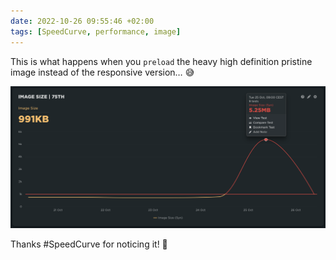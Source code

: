 ```yaml
---
date: 2022-10-26 09:55:46 +02:00
tags: [SpeedCurve, performance, image]
---
```


This is what happens when you `preload` the heavy high definition pristine image instead of the responsive version… 😅

![SpeedCurve graph showing image weight temporarily above 5 MB](preload-heavy-pristine-image.png)

Thanks #SpeedCurve for noticing it! 🙏
